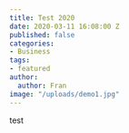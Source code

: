 ```yaml
---
title: Test 2020
date: 2020-03-11 16:08:00 Z
published: false
categories:
- Business
tags:
- featured
author:
  author: Fran
image: "/uploads/demo1.jpg"
---
```


test